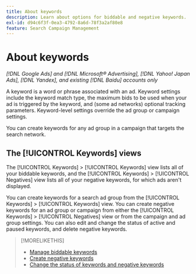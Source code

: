 ```yaml
---
title: About keywords
description: Learn about options for biddable and negative keywords.
exl-id: d94c6f3f-0ea3-4792-8a6d-78f3a2af80e8
feature: Search Campaign Management
---
```

# About keywords

*[!DNL Google Ads] and [!DNL Microsoft® Advertising], [!DNL Yahoo! Japan Ads], [!DNL Yandex], and existing [!DNL Baidu] accounts only*

A keyword is a word or phrase associated with an ad. Keyword settings include the keyword match type, the maximum bids to be used when your ad is triggered by the keyword, and (some ad networks) optional tracking parameters. Keyword-level settings override the ad group or campaign settings.

You can create keywords for any ad group in a campaign that targets the search network.

## The [!UICONTROL Keywords] views

The [!UICONTROL Keywords] > [!UICONTROL Keywords] view lists all of your biddable keywords, and the [!UICONTROL Keywords] > [!UICONTROL Negatives] view lists all of your negative keywords, for which ads aren't displayed.

You can create keywords for a search ad group from the [!UICONTROL Keywords] > [!UICONTROL Keywords] view. You can create
negative keywords for an ad group or campaign from either the [!UICONTROL Keywords] > [!UICONTROL Negatives] view or from the campaign and ad group settings. You can also edit and change the status of active and paused keywords, and delete negative keywords.

>[!MORELIKETHIS]
>
>* [Manage biddable keywords](/help/search-social-commerce/campaign-management/campaigns/keyword-manage.md)
>* [Create negative keywords](/help/search-social-commerce/campaign-management/campaigns/keyword-negative-create.md)
>* [Change the status of keywords and negative keywords](keyword-status-edit.md)
